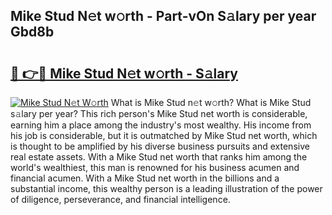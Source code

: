 ## Mike Stud N𝚎t w𝚘rth - Part-vOn S𝚊lary per year Gbd8b

# <h2><a href="http://gc4j2j.nevu.top/?p=Mike+Stud">🔗 👉🔴 Mike Stud N𝚎t w𝚘rth - S𝚊lary</a></h2>

[![Mike Stud N𝚎t W𝚘rth](https://i.imgur.com/Oavwk0R.jpeg)](http://gc4j2j.nevu.top/?p=Mike+Stud)
What is Mike Stud n𝚎t w𝚘rth? What is Mike Stud s𝚊lary per year?
This rich person's Mike Stud net worth is considerable, earning him a place among the industry's most wealthy. His income from his job is considerable, but it is outmatched by Mike Stud net worth, which is thought to be amplified by his diverse business pursuits and extensive real estate assets. With a Mike Stud net worth that ranks him among the world's wealthiest, this man is renowned for his business acumen and financial acumen. With a Mike Stud net worth in the billions and a substantial income, this wealthy person is a leading illustration of the power of diligence, perseverance, and financial intelligence.
